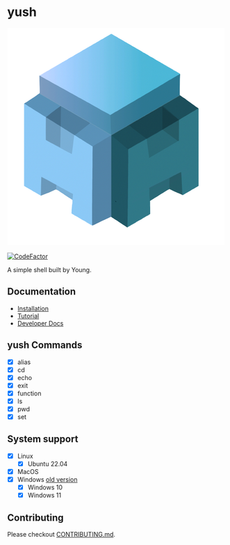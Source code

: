 # yush

![yush](./public/yush_logo.png)

[![CodeFactor](https://www.codefactor.io/repository/github/young-tw/yush/badge)](https://www.codefactor.io/repository/github/young-tw/yush)

A simple shell built by Young.

## Documentation

- [Installation](./docs/installation.md)
- [Tutorial](./docs/tutorial.md)
- [Developer Docs](./docs/develop.md)

## yush Commands

- [x] alias
- [x] cd
- [x] echo
- [x] exit
- [x] function
- [x] ls
- [x] pwd
- [x] set

## System support

- [x] Linux
    - [x] Ubuntu 22.04
- [x] MacOS
- [x] Windows [old version](https://github.com/Young-TW/yush/releases/tag/windows-latest)
    - [x] Windows 10
    - [x] Windows 11

## Contributing

Please checkout [CONTRIBUTING.md](./CONTRIBUTING.md).